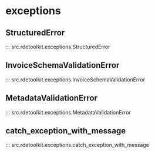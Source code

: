 # exceptions

## StructuredError

::: src.rdetoolkit.exceptions.StructuredError

## InvoiceSchemaValidationError

::: src.rdetoolkit.exceptions.InvoiceSchemaValidationError

## MetadataValidationError

::: src.rdetoolkit.exceptions.MetadataValidationError

## catch_exception_with_message

::: src.rdetoolkit.exceptions.catch_exception_with_message
